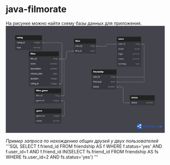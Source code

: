 # java-filmorate
На рисунке можно найти схему базы данных для приложения.
![diagramm of database](https://github.com/KonstantinPanchik/java-filmorate/blob/main/diagram_filmorate.png)

*Пример запроса по нахождению общих друзей у двух пользователей*
'''SQL
SELECT f.friend_id
FROM friendship AS f
WHERE f.status='yes' AND 
f.user_id=1 AND
f.friend_id IN(SELECT fs.friend_id
               FROM friendship AS fs
               WHERE fs.user_id=2 AND fs.status='yes') 
'''
